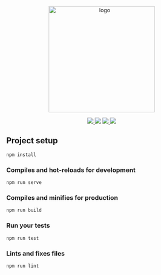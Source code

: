 <p align="center">
  <a href="#" target="_blank">
    <img width="280" src="https://avatars0.githubusercontent.com/u/38490462?s=460&v=4" alt="logo">
  </a>
</p>

<p align="center">
  <a href="#">
    <img src="https://img.shields.io/badge/Vue-2.6.10-green">
  </a>
  <a href="#">
    <img src="https://img.shields.io/badge/vue--router-3.0.3-brightgreen"></a>
  <a href="#">
    <img src="https://img.shields.io/badge/jquery-3.4.1-red">
  </a>
  <a href="#">
    <img src="https://img.shields.io/badge/core--js-2.6.5-yellow" >
  </a>
</p>

## Project setup
```
npm install
```

### Compiles and hot-reloads for development
```
npm run serve
```

### Compiles and minifies for production
```
npm run build
```

### Run your tests
```
npm run test
```

### Lints and fixes files
```
npm run lint
